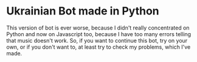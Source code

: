 # Ukrainian Bot made in Python

This version of bot is ever worse, because I didn't really concentrated on Python and now on Javascript too, because I have too many errors telling that music doesn't work. So, if you want to continue this bot, try on your own, or if you don't want to, at least try to check my problems, which I've made.
